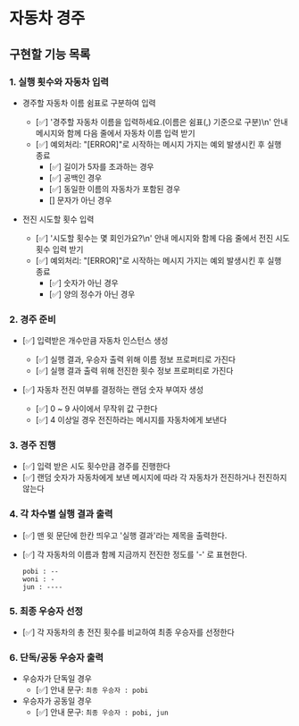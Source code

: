 # 자동차 경주

## 구현할 기능 목록

### 1. 실행 횟수와 자동차 입력

- 경주할 자동차 이름 쉼표로 구분하여 입력

  - [✅] '경주할 자동차 이름을 입력하세요.(이름은 쉼표(,) 기준으로 구분)\n' 안내 메시지와 함께 다음 줄에서 자동차 이름 입력 받기
  - [✅] 예외처리: "[ERROR]"로 시작하는 메시지 가지는 예외 발생시킨 후 실행 종료
    - [✅] 길이가 5자를 초과하는 경우
    - [✅] 공백인 경우
    - [✅] 동일한 이름의 자동차가 포함된 경우
    - [] 문자가 아닌 경우

- 전진 시도할 횟수 입력
  - [✅] '시도할 횟수는 몇 회인가요?\n' 안내 메시지와 함께 다음 줄에서 전진 시도 횟수 입력 받기
  - [✅] 예외처리: "[ERROR]"로 시작하는 메시지 가지는 예외 발생시킨 후 실행 종료
    - [✅] 숫자가 아닌 경우
    - [✅] 양의 정수가 아닌 경우

### 2. 경주 준비

- [✅] 입력받은 개수만큼 자동차 인스턴스 생성

  - [✅] 실행 결과, 우승자 출력 위해 이름 정보 프로퍼티로 가진다
  - [✅] 실행 결과 출력 위해 전진한 횟수 정보 프로퍼티로 가진다

- [✅] 자동차 전진 여부를 결정하는 랜덤 숫자 부여자 생성

  - [✅] 0 ~ 9 사이에서 무작위 값 구한다
  - [✅] 4 이상일 경우 전진하라는 메시지를 자동차에게 보낸다

### 3. 경주 진행

- [✅] 입력 받은 시도 횟수만큼 경주를 진행한다
- [✅] 랜덤 숫자가 자동차에게 보낸 메시지에 따라 각 자동차가 전진하거나 전진하지 않는다

### 4. 각 차수별 실행 결과 출력

- [✅] 맨 윗 문단에 한칸 띄우고 '실행 결과'라는 제목을 출력한다.
- [✅] 각 자동차의 이름과 함께 지금까지 전진한 정도를 '-' 로 표현한다.

  ```
  pobi : --
  woni : -
  jun : ----
  ```

### 5. 최종 우승자 선정

- [✅] 각 자동차의 총 전진 횟수를 비교하여 최종 우승자를 선정한다

### 6. 단독/공동 우승자 출력

- 우승자가 단독일 경우
  - [✅] 안내 문구: `최종 우승자 : pobi`
- 우승자가 공동일 경우
  - [✅] 안내 문구: `최종 우승자 : pobi, jun`
